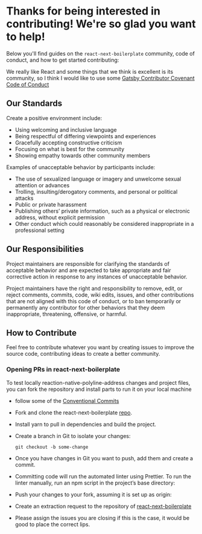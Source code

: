 # Thanks for being interested in contributing! We're so glad you want to help!

Below you'll find guides on the `react-next-boilerplate` community, code of conduct, and how to get started contributing:

We really like React and some things that we think is excellent is its community, so I think I would like to use some [Gatsby Contributor Covenant Code of Conduct](https://www.gatsbyjs.org/contributing/code-of-conduct/)

## Our Standards

Create a positive environment include:

- Using welcoming and inclusive language
- Being respectful of differing viewpoints and experiences
- Gracefully accepting constructive criticism
- Focusing on what is best for the community
- Showing empathy towards other community members

Examples of unacceptable behavior by participants include:

- The use of sexualized language or imagery and unwelcome sexual attention or advances
- Trolling, insulting/derogatory comments, and personal or political attacks
- Public or private harassment
- Publishing others’ private information, such as a physical or electronic address, without explicit permission
- Other conduct which could reasonably be considered inappropriate in a professional setting

## Our Responsibilities

Project maintainers are responsible for clarifying the standards of acceptable behavior and are expected to take appropriate and fair corrective action in response to any instances of unacceptable behavior.

Project maintainers have the right and responsibility to remove, edit, or reject comments, commits, code, wiki edits, issues, and other contributions that are not aligned with this code of conduct, or to ban temporarily or permanently any contributor for other behaviors that they deem inappropriate, threatening, offensive, or harmful.

## How to Contribute

Feel free to contribute whatever you want by creating issues to improve the source code, contributing ideas to create a better community.

### Opening PRs in react-next-boilerplate

To test locally reaction-native-polyline-address changes and project files,
you can fork the repository and install parts to run it on your local machine

- follow some of the [Conventional Commits](https://www.conventionalcommits.org/en/v1.0.0-beta.4/)
- Fork and clone the react-next-boilerplate [repo](https://github.com/react-next-boilerplate/react-next-boilerplate).
- Install yarn to pull in dependencies and build the project.
- Create a branch in Git to isolate your changes:

  ```shell
  git checkout -b some-change
  ```

- Once you have changes in Git you want to push, add them and create a commit.
- Committing code will run the automated linter using Prettier. To run the linter manually, run an npm script in the project’s base directory:
- Push your changes to your fork, assuming it is set up as origin:
- Create an extraction request to the repository of [react-next-boilerplate](https://github.com/react-next-boilerplate/react-next-boilerplate)
- Please assign the issues you are closing if this is the case, it would be good to place the correct lips.
